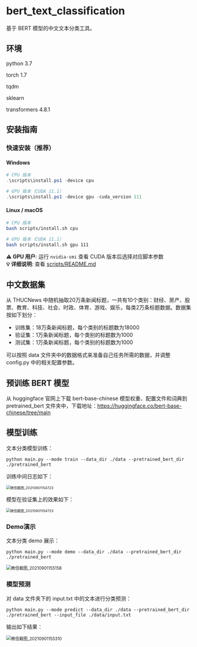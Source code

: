# bert_text_classification

基于 BERT 模型的中文文本分类工具。

## 环境

python 3.7

torch 1.7

tqdm

sklearn

transformers 4.8.1

## 安装指南

### 快速安装（推荐）

#### Windows

```powershell
# CPU 版本
.\scripts\install.ps1 -device cpu

# GPU 版本（CUDA 11.1）
.\scripts\install.ps1 -device gpu -cuda_version 111
```

#### Linux / macOS

```bash
# CPU 版本
bash scripts/install.sh cpu

# GPU 版本（CUDA 11.1）
bash scripts/install.sh gpu 111
```

**⚠️ GPU 用户**: 运行 `nvidia-smi` 查看 CUDA 版本后选择对应脚本参数  
**💡 详细说明**: 查看 [scripts/README.md](scripts/README.md)

## 中文数据集

从 THUCNews 中随机抽取20万条新闻标题，一共有10个类别：财经、房产、股票、教育、科技、社会、时政、体育、游戏、娱乐，每类2万条标题数据。数据集按如下划分：

- 训练集：18万条新闻标题，每个类别的标题数为18000
- 验证集：1万条新闻标题，每个类别的标题数为1000
- 测试集：1万条新闻标题，每个类别的标题数为1000

可以按照 data 文件夹中的数据格式来准备自己任务所需的数据，并调整 config.py 中的相关配置参数。

## 预训练 BERT 模型

从 huggingface 官网上下载 bert-base-chinese 模型权重、配置文件和词典到 pretrained_bert 文件夹中，下载地址：https://huggingface.co/bert-base-chinese/tree/main

## 模型训练

文本分类模型训练：

```shell
python main.py --mode train --data_dir ./data --pretrained_bert_dir ./pretrained_bert
```

训练中间日志如下：

<img src="https://github.com/zejunwang1/bert_text_classification/blob/main/image/%E5%BE%AE%E4%BF%A1%E6%88%AA%E5%9B%BE_20210901153428.png?raw=true" alt="微信截图_20210901154723" style="zoom:67%;" />

模型在验证集上的效果如下：

<img src="https://github.com/zejunwang1/bert_text_classification/blob/main/image/%E5%BE%AE%E4%BF%A1%E6%88%AA%E5%9B%BE_20210901154723.png?raw=true" alt="微信截图_20210901154723" style="zoom:67%;" />

### Demo演示

文本分类 demo 展示：

```shell
python main.py --mode demo --data_dir ./data --pretrained_bert_dir ./pretrained_bert
```

<img src="https://github.com/zejunwang1/bert_text_classification/blob/main/image/%E5%BE%AE%E4%BF%A1%E6%88%AA%E5%9B%BE_20210901155158.png?raw=true" alt="微信截图_20210901155158" style="zoom:80%;" />

### 模型预测

对 data 文件夹下的 input.txt 中的文本进行分类预测：

```shell
python main.py --mode predict --data_dir ./data --pretrained_bert_dir ./pretrained_bert --input_file ./data/input.txt
```

输出如下结果：

<img src="https://github.com/zejunwang1/bert_text_classification/blob/main/image/%E5%BE%AE%E4%BF%A1%E6%88%AA%E5%9B%BE_20210901155310.png?raw=true" alt="微信截图_20210901155310" style="zoom:80%;" />

